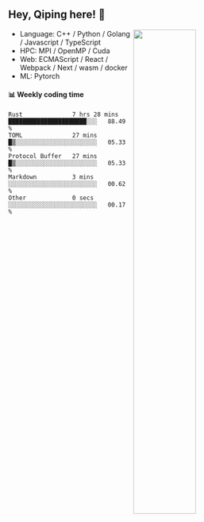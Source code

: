 

## Hey, Qiping here! :wave:

[<img align="right" width="50%" src="https://github-readme-stats.vercel.app/api?username=ppppqp&theme=dark&show_icons=true">](https://metrics.lecoq.io/ppppqp?template=classic)



-   Language: C++ / Python / Golang / Javascript / TypeScript
-   HPC: MPI / OpenMP / Cuda
-   Web: ECMAScript / React / Webpack / Next / wasm / docker
-   ML: Pytorch



#### :bar_chart: Weekly coding time

<!--START_SECTION:waka-->

```text
Rust              7 hrs 28 mins   ██████████████████████░░░   88.49 %
TOML              27 mins         █▒░░░░░░░░░░░░░░░░░░░░░░░   05.33 %
Protocol Buffer   27 mins         █▒░░░░░░░░░░░░░░░░░░░░░░░   05.33 %
Markdown          3 mins          ░░░░░░░░░░░░░░░░░░░░░░░░░   00.62 %
Other             0 secs          ░░░░░░░░░░░░░░░░░░░░░░░░░   00.17 %
```

<!--END_SECTION:waka-->
